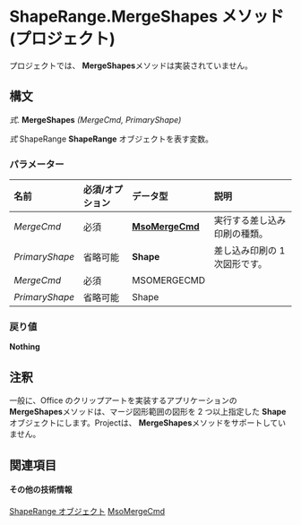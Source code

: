 
# ShapeRange.MergeShapes メソッド (プロジェクト)
プロジェクトでは、  **MergeShapes**メソッドは実装されていません。

## 構文

 _式_. **MergeShapes** _(MergeCmd,_ _PrimaryShape)_

 _式_ ShapeRange **ShapeRange** オブジェクトを表す変数。


### パラメーター



|**名前**|**必須/オプション**|**データ型**|**説明**|
|:-----|:-----|:-----|:-----|
| _MergeCmd_|必須|**[MsoMergeCmd](http://msdn.microsoft.com/en-us/library/office/jj227893%28v=office.15%29)**|実行する差し込み印刷の種類。|
| _PrimaryShape_|省略可能|**Shape**|差し込み印刷の 1 次図形です。|
| _MergeCmd_|必須|MSOMERGECMD||
| _PrimaryShape_|省略可能|Shape||

### 戻り値

 **Nothing**


## 注釈

一般に、Office のクリップアートを実装するアプリケーションの **MergeShapes**メソッドは、マージ図形範囲の図形を 2 つ以上指定した **Shape**オブジェクトにします。Projectは、  **MergeShapes**メソッドをサポートしていません。


## 関連項目


#### その他の技術情報


[ShapeRange オブジェクト](315031aa-4b8c-424b-26e7-ce15897beb05.md)
[MsoMergeCmd](http://msdn.microsoft.com/en-us/library/office/jj227893%28v=office.15%29)